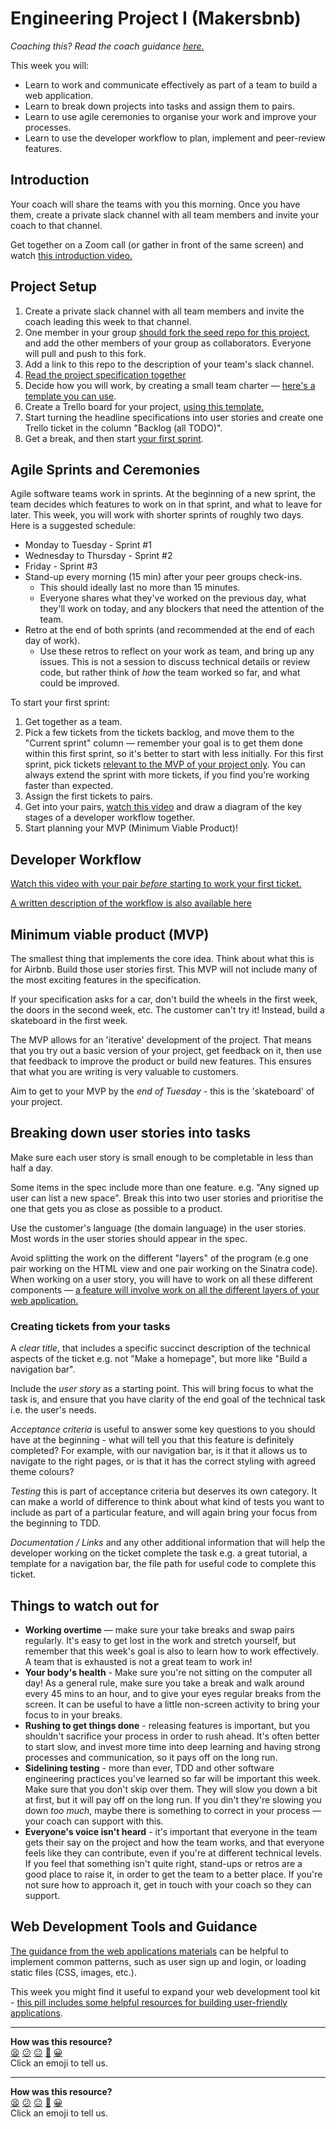 # Engineering Project I (Makersbnb)

_Coaching this? Read the coach guidance
[here.](https://github.com/makersacademy/slug/blob/main/materials/universe/engineering_projects/makersbnb/HOW_TO_COACH.x.md)_

This week you will:

* Learn to work and communicate effectively as part of a team to build a web
  application.
* Learn to break down projects into tasks and assign them to pairs.
* Learn to use agile ceremonies to organise your work and improve your
  processes.
* Learn to use the developer workflow to plan, implement and peer-review
  features.

<!-- OMITTED -->

## Introduction

Your coach will share the teams with you this morning. Once you have them,
create a private slack channel with all team members and invite your coach to
that channel.

Get together on a Zoom call (or gather in front of the same screen) and watch
[this introduction video.](https://www.youtube.com/watch?v=eHHY9EYZtUE)

<!-- OMITTED -->

## Project Setup

1. Create a private slack channel with all team members and invite the coach
   leading this week to that channel.
2. One member in your group [should fork the seed repo for this
   project](https://github.com/makersacademy/makersbnb-ruby-seed), and add the
   other members of your group as collaborators. Everyone will pull and push to
   this fork.
3. Add a link to this repo to the description of your team's slack channel.
4. [Read the project specification together](./specification.md)
5. Decide how you will work, by creating a small team charter — [here's a
   template you can
   use](https://docs.google.com/document/d/1JbXksrTlu_-kCvq-ITzLucvFvv3QOFN9P_LsTRfQ3kM/edit).
6. Create a Trello board for your project, [using this
   template.](https://trello.com/invite/b/g9JBypiG/efd9585fe05fadab98ee0008be9df673/engineering-project-i-template)
7. Start turning the headline specifications into user stories and create one
   Trello ticket in the column "Backlog (all TODO)". 
8. Get a break, and then start [your first
   sprint](#agile-sprints-and-ceremonies).

## Agile Sprints and Ceremonies

Agile software teams work in sprints. At the beginning of a new sprint, the team
decides which features to work on in that sprint, and what to leave for later.
This week, you will work with shorter sprints of roughly two days. Here is a
suggested schedule:
  * Monday to Tuesday - Sprint #1
  * Wednesday to Thursday - Sprint #2
  * Friday - Sprint #3
  * Stand-up every morning (15 min) after your peer groups check-ins.
    * This should ideally last no more than 15 minutes.
    * Everyone shares what they've worked on the previous day, what they'll work
      on today, and any blockers that need the attention of the team.
  * Retro at the end of both sprints (and recommended at the end of each day of
    work).
      * Use these retros to reflect on your work as team, and bring up any
        issues. This is not a session to discuss technical details or review
        code, but rather think of _how_ the team worked so far, and what could
        be improved.

<!-- OMITTED -->

To start your first sprint:
  1. Get together as a team.
  2. Pick a few tickets from the tickets backlog, and move them to the "Current
     sprint" column — remember your goal is to get them done within this first
     sprint, so it's better to start with less initially. For this first sprint,
     pick tickets [relevant to the MVP of your project
     only](#minimum-viable-product-mvp). You can always extend the sprint with
     more tickets, if you find you're working faster than expected.
  3. Assign the first tickets to pairs.
  4. Get into your pairs, [watch this
     video](https://www.youtube.com/watch?v=DDInr8vDQs0) and draw a diagram of the key stages of a developer workflow together.
  5. Start planning your MVP (Minimum Viable Product)!

<!-- OMITTED -->

## Developer Workflow

[Watch this video with your pair _before_ starting to work your first
ticket.](https://www.youtube.com/watch?v=DDInr8vDQs0)

[A written description of the workflow is also available
here](./pills/developer_workflow.md)

## Minimum viable product (MVP)

The smallest thing that implements the core idea. Think about what this is for
Airbnb. Build those user stories first. This MVP will not include many of the most
exciting features in the specification.

If your specification asks for a car, don't build the wheels in the first week,
the doors in the second week, etc. The customer can't try it! Instead, build a
skateboard in the first week. 

The MVP allows for an 'iterative' development of the project. That means that you try out a
basic version of your project, get feedback on it, then use that feedback to improve the product
or build new features. This ensures that what you are writing is very valuable to customers.

Aim to get to your MVP by the *end of Tuesday* - this is the 'skateboard' of your project.

## Breaking down user stories into tasks

Make sure each user story is small enough to be completable in less than half a
day.

Some items in the spec include more than one feature. e.g. "Any signed up user
can list a new space". Break this into two user stories and prioritise the one
that gets you as close as possible to a product.

Use the customer's language (the domain language) in the user stories. Most
words in the user stories should appear in the spec.

Avoid splitting the work on the different "layers" of the program (e.g one pair
working on the HTML view and one pair working on the Sinatra code). When working
on a user story, you will have to work on all these different components — [a
feature will involve work on all the different layers of your web
application.](https://www.visual-paradigm.com/scrum/user-story-splitting-vertical-slice-vs-horizontal-slice/#:~:text=layers%20as%20possible.-,Vertical%20Slice%20vs%20Horizontal%20Slice,-A%20user%20story)

### Creating tickets from your tasks

A *clear title*, that includes a specific succinct description of the technical
aspects of the ticket e.g. not "Make a homepage", but more like "Build a
navigation bar".

Include the *user story* as a starting point. This will bring focus to what the
task is, and ensure that you have clarity of the end goal of the technical task
i.e. the user's needs.

*Acceptance criteria* is useful to answer some key questions to you should have
at the beginning - what will tell you that this feature is definitely completed?
For example, with our navigation bar, is it that it allows us to navigate to the
right pages, or is that it has the correct styling with agreed theme colours?

*Testing* this is part of acceptance criteria but deserves its own category. It
can make a world of difference to think about what kind of tests you want to
include as part of a particular feature, and will again bring your focus from
the beginning to TDD.

*Documentation / Links* and any other additional information that will help the
developer working on the ticket complete the task e.g. a great tutorial, a
template for a navigation bar, the file path for useful code to complete this
ticket.

## Things to watch out for

* **Working overtime** — make sure your take breaks and swap pairs regularly.
  It's easy to get lost in the work and stretch yourself, but remember that this
  week's goal is also to learn how to work effectively. A team that is exhausted
  is not a great team to work in!
* **Your body's health** - Make sure you're not sitting on the computer all day!
  As a general rule, make sure you take a break and walk around every 45 mins to an hour, 
  and to give your eyes regular breaks from the screen. It can be useful to have a little 
  non-screen activity to bring your focus to in your breaks.
* **Rushing to get things done** - releasing features is important, but you
  shouldn't sacrifice your process in order to rush ahead. It's often better to
  start slow, and invest more time into deep learning and having strong
  processes and communication, so it pays off on the long run.
* **Sidelining testing** - more than ever, TDD and other software engineering
  practices you've learned so far will be important this week. Make sure that
  you don't skip over them. They will slow you down a bit at first, but it will
  pay off on the long run. If you din't they're slowing you down _too much_,
  maybe there is something to correct in your process — your coach can support
  with this.
* **Everyone's voice isn't heard** - it's important that everyone in the team
  gets their say on the project and how the team works, and that everyone feels
  like they can contribute, even if you're at different technical levels. If you
  feel that something isn't quite right, stand-ups or retros are a good place to
  raise it, in order to get the team to a better place. If you're not sure how
  to approach it, get in touch with your coach so they can support.

## Web Development Tools and Guidance

[The guidance from the web applications
materials](https://github.com/makersacademy/web-applications#going-further) can
be helpful to implement common patterns, such as user sign up and login, or
loading static files (CSS, images, etc.). 

This week you might find it useful to expand your web development tool kit -
[this pill includes some helpful resources for building user-friendly
applications](https://github.com/makersacademy/course/blob/main/pills/web_development_tools.md).

<!-- BEGIN GENERATED SECTION DO NOT EDIT -->

---

**How was this resource?**  
[😫](https://airtable.com/shrUJ3t7KLMqVRFKR?prefill_Repository=makersacademy/engineering-project-1&prefill_File=README.md&prefill_Sentiment=😫) [😕](https://airtable.com/shrUJ3t7KLMqVRFKR?prefill_Repository=makersacademy/engineering-project-1&prefill_File=README.md&prefill_Sentiment=😕) [😐](https://airtable.com/shrUJ3t7KLMqVRFKR?prefill_Repository=makersacademy/engineering-project-1&prefill_File=README.md&prefill_Sentiment=😐) [🙂](https://airtable.com/shrUJ3t7KLMqVRFKR?prefill_Repository=makersacademy/engineering-project-1&prefill_File=README.md&prefill_Sentiment=🙂) [😀](https://airtable.com/shrUJ3t7KLMqVRFKR?prefill_Repository=makersacademy/engineering-project-1&prefill_File=README.md&prefill_Sentiment=😀)  
Click an emoji to tell us.

<!-- END GENERATED SECTION DO NOT EDIT -->


<!-- BEGIN GENERATED SECTION DO NOT EDIT -->

---

**How was this resource?**  
[😫](https://airtable.com/shrUJ3t7KLMqVRFKR?prefill_Repository=makersacademy%2Fengineering-project-1&prefill_File=README.md&prefill_Sentiment=😫) [😕](https://airtable.com/shrUJ3t7KLMqVRFKR?prefill_Repository=makersacademy%2Fengineering-project-1&prefill_File=README.md&prefill_Sentiment=😕) [😐](https://airtable.com/shrUJ3t7KLMqVRFKR?prefill_Repository=makersacademy%2Fengineering-project-1&prefill_File=README.md&prefill_Sentiment=😐) [🙂](https://airtable.com/shrUJ3t7KLMqVRFKR?prefill_Repository=makersacademy%2Fengineering-project-1&prefill_File=README.md&prefill_Sentiment=🙂) [😀](https://airtable.com/shrUJ3t7KLMqVRFKR?prefill_Repository=makersacademy%2Fengineering-project-1&prefill_File=README.md&prefill_Sentiment=😀)  
Click an emoji to tell us.

<!-- END GENERATED SECTION DO NOT EDIT -->

